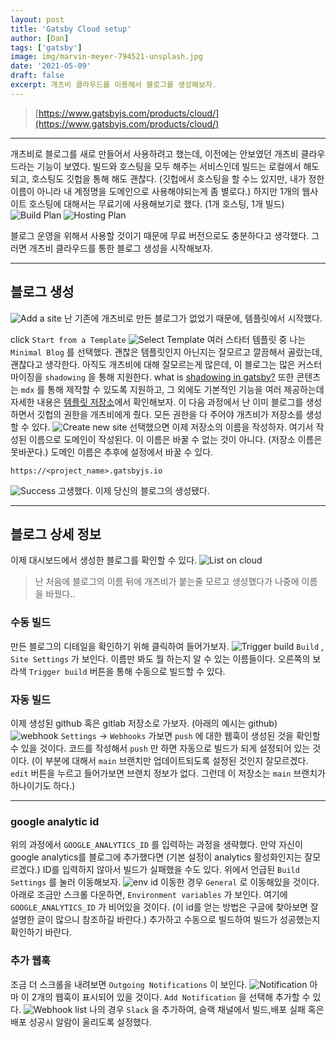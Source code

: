 ```yaml
---
layout: post
title: 'Gatsby Cloud setup'
author: [Dan]
tags: ['gatsby']
image: img/marvin-meyer-794521-unsplash.jpg
date: '2021-05-09'
draft: false
excerpt: 개츠비 클라우드를 이용해서 블로그를 생성해보자.
---
```


> [https://www.gatsbyjs.com/products/cloud/](https://www.gatsbyjs.com/products/cloud/)

---

개츠비로 블로그를 새로 만들어서 사용하려고 했는데, 이전에는 안보였던 개츠비 클라우드라는 기능이 보였다.
빌드와 호스팅을 모두 해주는 서비스인데
빌드는 로컬에서 해도 되고, 호스팅도 깃헙을 통해 해도 괜찮다.
(깃헙에서 호스팅을 할 수느 있지만, 내가 정한 이름이 아니라 내 계정명을 도메인으로 사용해야되는게 좀 별로다.)
하지만 1개의 웹사이트 호스팅에 대해서는 무료기에 사용해보기로 했다.
(1개 호스팅, 1개 빌드)
![Build Plan](https://s3.us-west-2.amazonaws.com/secure.notion-static.com/994093a2-a9ef-47df-8707-01d68053cf19/Untitled.png?X-Amz-Algorithm=AWS4-HMAC-SHA256&X-Amz-Credential=AKIAT73L2G45O3KS52Y5%2F20210509%2Fus-west-2%2Fs3%2Faws4_request&X-Amz-Date=20210509T022818Z&X-Amz-Expires=86400&X-Amz-Signature=f3a7b4e0ba8ee17e84ce4884b374a4ef0f745316654ad70d62300a04cc7e1816&X-Amz-SignedHeaders=host&response-content-disposition=filename%20%3D%22Untitled.png%22)
![Hosting Plan](https://s3.us-west-2.amazonaws.com/secure.notion-static.com/b6d39020-c6e3-4521-a220-2d58fcac8006/Untitled.png?X-Amz-Algorithm=AWS4-HMAC-SHA256&X-Amz-Credential=AKIAT73L2G45O3KS52Y5%2F20210509%2Fus-west-2%2Fs3%2Faws4_request&X-Amz-Date=20210509T145924Z&X-Amz-Expires=86400&X-Amz-Signature=c17404c0ddff1896f868c783b2bdebd632f5b97e18051adfeb47bf224a34d1b1&X-Amz-SignedHeaders=host&response-content-disposition=filename%20%3D%22Untitled.png%22)

블로그 운영을 위해서 사용할 것이기 때문에 무료 버전으로도 충분하다고 생각했다.
그러면 개츠비 클라우드를 통한 블로그 생성을 시작해보자.

---

## 블로그 생성

![Add a site](https://s3.us-west-2.amazonaws.com/secure.notion-static.com/cb87e603-6cf4-4cb1-941a-ae33a241b08c/Untitled.png?X-Amz-Algorithm=AWS4-HMAC-SHA256&X-Amz-Credential=AKIAT73L2G45O3KS52Y5%2F20210509%2Fus-west-2%2Fs3%2Faws4_request&X-Amz-Date=20210509T150132Z&X-Amz-Expires=86400&X-Amz-Signature=76eecfa423463236730009b9704e7417858e5a1edb77efb627d3b202e97eac4a&X-Amz-SignedHeaders=host&response-content-disposition=filename%20%3D%22Untitled.png%22)
난 기존에 개츠비로 만든 블로그가 없었기 때문에, 템플릿에서 시작했다.

click `Start from a Template` ![Select Template](https://s3.us-west-2.amazonaws.com/secure.notion-static.com/e48c15ec-6758-4f8b-8911-745e754250d2/Untitled.png?X-Amz-Algorithm=AWS4-HMAC-SHA256&X-Amz-Credential=AKIAT73L2G45O3KS52Y5%2F20210509%2Fus-west-2%2Fs3%2Faws4_request&X-Amz-Date=20210509T150214Z&X-Amz-Expires=86400&X-Amz-Signature=4cbb964fd1f1b958d2fc4880d94e3a2063d1025fd2c806ff9f7dbe3bcf6212a4&X-Amz-SignedHeaders=host&response-content-disposition=filename%20%3D%22Untitled.png%22)
여러 스타터 템플릿 중 나는 `Minimal Blog` 를 선택했다.
괜찮은 템플릿인지 아닌지는 잘모르고 깔끔해서 골랐는데, 괜찮다고 생각한다.
아직도 개츠비에 대해 잘모르는게 많은데, 이 블로그는 많은 커스터마이징을 `shadowing` 을 통해 지원한다.
what is [shadowing in gatsby?](https://www.gatsbyjs.com/docs/how-to/plugins-and-themes/shadowing/)
또한 콘텐츠는 `mdx` 를 통해 제작할 수 있도록 지원하고, 그 외에도 기본적인 기능을 여러 제공하는데 자세한 내용은 [템플릿 저장소](https://github.com/LekoArts/gatsby-starter-minimal-blog)에서 확인해보자.
이 다음 과정에서 난 이미 블로그를 생성하면서 깃헙의 권한을 개츠비에게 줬다. 모든 권한을 다 주어야 개츠비가 저장소를 생성할 수 있다.
![Create new site](https://s3.us-west-2.amazonaws.com/secure.notion-static.com/8f276df8-9bcf-45c3-8321-ebfd7bc03e48/Untitled.png?X-Amz-Algorithm=AWS4-HMAC-SHA256&X-Amz-Credential=AKIAT73L2G45O3KS52Y5%2F20210509%2Fus-west-2%2Fs3%2Faws4_request&X-Amz-Date=20210509T150248Z&X-Amz-Expires=86400&X-Amz-Signature=267ec3ef5ec896de21ee039714b77fcfb1ceeca830ef0ec2c2ad76c0b6cb8a86&X-Amz-SignedHeaders=host&response-content-disposition=filename%20%3D%22Untitled.png%22)
선택했으면 이제 저장소의 이름을 작성하자. 여기서 작성된 이름으로 도메인이 작성된다.
이 이름은 바꿀 수 없는 것이 아니다. (저장소 이름은 못바꾼다.)
도메인 이름은 추후에 설정에서 바꿀 수 있다.

```plain
https://<project_name>.gatsbyjs.io
```

![Success](https://s3.us-west-2.amazonaws.com/secure.notion-static.com/8180f838-c7bf-4c96-82a7-9151490dd4d4/Untitled.png?X-Amz-Algorithm=AWS4-HMAC-SHA256&X-Amz-Credential=AKIAT73L2G45O3KS52Y5%2F20210509%2Fus-west-2%2Fs3%2Faws4_request&X-Amz-Date=20210509T150312Z&X-Amz-Expires=86400&X-Amz-Signature=bdb084c3144754bfd2f881b7877d6a4e335315e87496ae559955db1da3dc936a&X-Amz-SignedHeaders=host&response-content-disposition=filename%20%3D%22Untitled.png%22)
고생했다. 이제 당신의 블로그의 생성됐다.

---

## 블로그 상세 정보

이제 대시보드에서 생성한 블로그를 확인할 수 있다.
![List on cloud](https://s3.us-west-2.amazonaws.com/secure.notion-static.com/caee9994-b860-4fc0-aa42-2e79449c93b4/Untitled.png?X-Amz-Algorithm=AWS4-HMAC-SHA256&X-Amz-Credential=AKIAT73L2G45O3KS52Y5%2F20210509%2Fus-west-2%2Fs3%2Faws4_request&X-Amz-Date=20210509T150334Z&X-Amz-Expires=86400&X-Amz-Signature=c2db4096c67d1774fcc6cca9734b9e5bf0f44fce906e7cae9a92e7f79ee845e9&X-Amz-SignedHeaders=host&response-content-disposition=filename%20%3D%22Untitled.png%22)

> 난 처음에 블로그의 이름 뒤에 개츠비가 붙는줄 모르고 생성했다가 나중에 이름을 바꿨다..

### 수동 빌드

만든 블로그의 디테일을 확인하기 위해 클릭하여 들어가보자.
![Trigger build](https://s3.us-west-2.amazonaws.com/secure.notion-static.com/95a4affb-349b-45ed-9058-8ade01585a85/Untitled.png?X-Amz-Algorithm=AWS4-HMAC-SHA256&X-Amz-Credential=AKIAT73L2G45O3KS52Y5%2F20210509%2Fus-west-2%2Fs3%2Faws4_request&X-Amz-Date=20210509T150407Z&X-Amz-Expires=86400&X-Amz-Signature=a04b25dffb2b128d7d7b2c7678d05c46cc3d08c3eafaf18634f2933910958ffa&X-Amz-SignedHeaders=host&response-content-disposition=filename%20%3D%22Untitled.png%22)
`Build` , `Site Settings` 가 보인다. 이름만 봐도 뭘 하는지 알 수 있는 이름들이다.
오른쪽의 보라색 `Trigger build` 버튼을 통해 수동으로 빌드할 수 있다.

### 자동 빌드

이제 생성된 github 혹은 gitlab 저장소로 가보자. (아래의 예시는 github)
![webhook](https://s3.us-west-2.amazonaws.com/secure.notion-static.com/b11bc981-46b9-4173-b4f1-9ba1716f222e/Untitled.png?X-Amz-Algorithm=AWS4-HMAC-SHA256&X-Amz-Credential=AKIAT73L2G45O3KS52Y5%2F20210509%2Fus-west-2%2Fs3%2Faws4_request&X-Amz-Date=20210509T150425Z&X-Amz-Expires=86400&X-Amz-Signature=8fa35da8bf19e0a21a5385188d9c4dceb5aa2ac6dcd1e6f98526ea1af3490d50&X-Amz-SignedHeaders=host&response-content-disposition=filename%20%3D%22Untitled.png%22)
`Settings` → `Webhooks` 가보면 `push` 에 대한 웹훅이 생성된 것을 확인할 수 있을 것이다.
코드를 작성해서 `push` 만 하면 자동으로 빌드가 되게 설정되어 있는 것이다.
(이 부분에 대해서 `main` 브랜치만 업데이트되도록 설정된 것인지 잘모르겠다. `edit` 버튼을 누르고 들어가보면 브랜치 정보가 없다. 그런데 이 저장소는 `main` 브랜치가 하나이기도 하다.)

---

### google analytic id

위의 과정에서 `GOOGLE_ANALYTICS_ID` 를 입력하는 과정을 생략했다.
만약 자신이 google analytics를 블로그에 추가했다면 (기본 설정이 analytics 활성화인지는 잘모르겠다.) ID를 입력하지 않아서 빌드가 실패했을 수도 있다.
위에서 언급된 `Build Settings` 를 눌러 이동해보자.
![env id](https://s3.us-west-2.amazonaws.com/secure.notion-static.com/00d0b597-b80e-4e45-9e54-4277f60ae073/Untitled.png?X-Amz-Algorithm=AWS4-HMAC-SHA256&X-Amz-Credential=AKIAT73L2G45O3KS52Y5%2F20210509%2Fus-west-2%2Fs3%2Faws4_request&X-Amz-Date=20210509T150450Z&X-Amz-Expires=86400&X-Amz-Signature=43ce22cf65809118ada7774361ebd3d2d65afc077543867b8bf3b24078186c97&X-Amz-SignedHeaders=host&response-content-disposition=filename%20%3D%22Untitled.png%22)
이동한 경우 `General` 로 이동해있을 것이다. 아래로 조금만 스크롤 다운하면, `Environment variables` 가 보인다. 여기에 `GOOGLE_ANALYTICS_ID` 가 비어있을 것이다. (이 id를 얻는 방법은 구글에 찾아보면 잘설명한 글이 많으니 참조하길 바란다.) 추가하고 수동으로 빌드하여 빌드가 성공했는지 확인하기 바란다.

### 추가 웹훅

조금 더 스크롤을 내려보면 `Outgoing Notifications` 이 보인다.
![Notification](https://s3.us-west-2.amazonaws.com/secure.notion-static.com/fda25c54-70f4-4ffd-8ef8-d4a97bbdc5c1/Untitled.png?X-Amz-Algorithm=AWS4-HMAC-SHA256&X-Amz-Credential=AKIAT73L2G45O3KS52Y5%2F20210509%2Fus-west-2%2Fs3%2Faws4_request&X-Amz-Date=20210509T150517Z&X-Amz-Expires=86400&X-Amz-Signature=50b855b2b480dd2172159eabc01ed1492265d049b0dee6a88aa83f5c274e6ca8&X-Amz-SignedHeaders=host&response-content-disposition=filename%20%3D%22Untitled.png%22)
아마 이 2개의 웹훅이 표시되어 있을 것이다.
`Add Notification` 을 선택해 추가할 수 있다.
![Webhook list](https://s3.us-west-2.amazonaws.com/secure.notion-static.com/ce48c2e1-65ec-4fa0-a957-21e7b74e194f/Untitled.png?X-Amz-Algorithm=AWS4-HMAC-SHA256&X-Amz-Credential=AKIAT73L2G45O3KS52Y5%2F20210509%2Fus-west-2%2Fs3%2Faws4_request&X-Amz-Date=20210509T150714Z&X-Amz-Expires=86400&X-Amz-Signature=17b3995bc3a57d182102a441e0bc231dec6d1fa64262685832014232dc4a6ba8&X-Amz-SignedHeaders=host&response-content-disposition=filename%20%3D%22Untitled.png%22)
나의 경우 `Slack` 을 추가하여, 슬랙 채널에서 빌드,배포 실패 혹은 배포 성공시 알람이 울리도록 설정했다.
